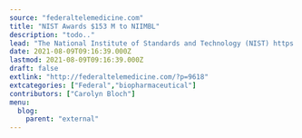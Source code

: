 ```yaml
---
source: "federaltelemedicine.com"
title: "NIST Awards $153 M to NIIMBL"
description: "todo.."
lead: "The National Institute of Standards and Technology (NIST) https://www.nist.gov, has awarded $153 million to the National Institute for Innovation in Manufacturing Biopharmaceuticals (NIIMBL) https://niimbl.force.com.NIIMBL is a public-private partnership ready to accelerate innovation in the biopharmaceutical industry. The U.S. biopharmaceutical industry produces vaccines, monoclonal antibodies, gene therapies, and other medical products derived from biological sources. The ..."
date: 2021-08-09T09:16:39.000Z
lastmod: 2021-08-09T09:16:39.000Z
draft: false
extlink: "http://federaltelemedicine.com/?p=9618"
extcategories: ["Federal","biopharmaceutical"]
contributors: ["Carolyn Bloch"]
menu:
  blog:
    parent: "external"
---
```

